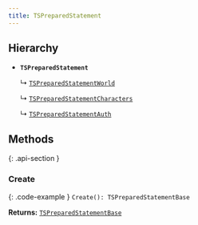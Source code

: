 ```yaml
---
title: TSPreparedStatement
---
```



## Hierarchy

- **`TSPreparedStatement`**

  ↳ [`TSPreparedStatementWorld`](TSPreparedStatementWorld)

  ↳ [`TSPreparedStatementCharacters`](TSPreparedStatementCharacters)

  ↳ [`TSPreparedStatementAuth`](TSPreparedStatementAuth)

## Methods

{: .api-section }
### Create

{: .code-example }
`Create(): TSPreparedStatementBase`

**Returns:** 
[`TSPreparedStatementBase`](TSPreparedStatementBase)

